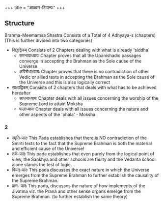 +++
title = "आळ्वार-टिप्पन्यः"
+++

## Structure
Brahma-Meemamsa Shastra Consists of a Total of 4 Adhyaya-s (chapters) (This is further divided into two categories)

- सिद्धद्विकम् Consists of 2 Chapters dealing with what is already 'siddha'
  - समन्वयाध्यायः Chapter proves that all the Upanishadic passages converge in accepting the Brahman as the Sole cause of the Universe
  - अविरोधाध्यायः Chapter proves that there is no contradiction of other Vedic or allied texts in accepting the Brahman as the Sole cause of the Universe and this is also logically correct
- साध्यद्विकम् Consists of 2 chapters that deals with what has to be achieved hereafter
  - साधनाध्यायः Chapter deals with all issues concerning the worship of the Supreme Lord to attain Moksha
  - फलाध्यायः Chapter deals with all issues concerning the nature and other aspects of the 'phala' - Moksha

### 2
- स्मृति-पादः This Pada establishes that there is NO contradiction of the Smriti texts to the fact that the Supreme Brahman is both the material and efficient cause of the Universe!
- तर्क-पादः This pada establishes that even purely from the logical point of view, the Sankhya and other schools are faulty and the Vedanta school alone stands the test of logic.
- वियत्-पादः This pada discusses the exact nature in which the Universe emerges from the Supreme Brahman to further establish the causality of the Supreme Brahman.
- प्राण- पादः This pada, discusses the nature of how implements of the Jivatma viz. the Prana and other sense organs emerge from the Supreme Brahman. (to further establish the same theory)
